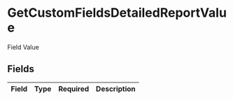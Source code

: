 # GetCustomFieldsDetailedReportValue

Field Value


## Fields

| Field       | Type        | Required    | Description |
| ----------- | ----------- | ----------- | ----------- |